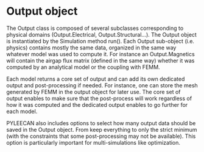 
Output object
=============

The Output class is composed of several subclasses corresponding to
physical domains (Output.Electrical, Output.Structural\...). The Output
object is instantiated by the Simulation method run(). Each Output
sub-object (i.e. physics) contains mostly the same data, organized in
the same way whatever model was used to compute it. For instance an
Output.Magnetics will contain the airgap flux matrix (defined in the
same way) whether it was computed by an analytical model or the coupling
with FEMM.

Each model returns a core set of output and can add its own dedicated
output and post-processing if needed. For instance, one can store the
mesh generated by FEMM in the output object for later use. The core set
of output enables to make sure that the post-process will work
regardless of how it was computed and the dedicated output enables to go
further for each model.

PYLEECAN also includes options to select how many output data should be
saved in the Output object. From keep everything to only the strict
minimum (with the constraints that some post-processing may not be
available). This option is particularly important for multi-simulations
like optimization.

